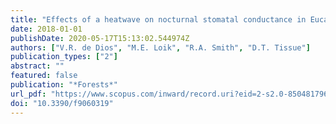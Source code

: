 ```yaml
---
title: "Effects of a heatwave on nocturnal stomatal conductance in Eucalyptus camaldulensis"
date: 2018-01-01
publishDate: 2020-05-17T15:13:02.544974Z
authors: ["V.R. de Dios", "M.E. Loik", "R.A. Smith", "D.T. Tissue"]
publication_types: ["2"]
abstract: ""
featured: false
publication: "*Forests*"
url_pdf: "https://www.scopus.com/inward/record.uri?eid=2-s2.0-85048179619&doi=10.3390%2ff9060319&partnerID=40&md5=7c71a58a3ba2f862967c8abcae7946d5"
doi: "10.3390/f9060319"
---
```


